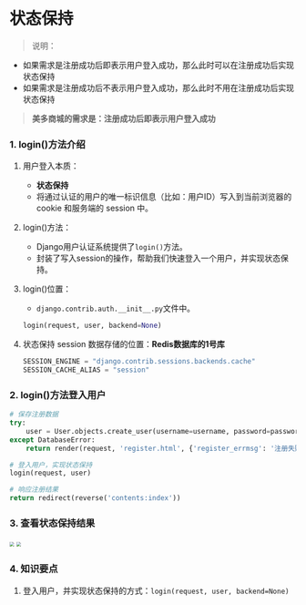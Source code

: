 # 状态保持

> 说明：
* 如果需求是注册成功后即表示用户登入成功，那么此时可以在注册成功后实现状态保持
* 如果需求是注册成功后不表示用户登入成功，那么此时不用在注册成功后实现状态保持

> **美多商城的需求是：注册成功后即表示用户登入成功**

### 1. login()方法介绍

1. 用户登入本质：
    * **状态保持**
    * 将通过认证的用户的唯一标识信息（比如：用户ID）写入到当前浏览器的 cookie 和服务端的 session 中。
2. login()方法：
    * Django用户认证系统提供了`login()`方法。
    * 封装了写入session的操作，帮助我们快速登入一个用户，并实现状态保持。
3. login()位置：
    * `django.contrib.auth.__init__.py`文件中。
    
    ```python
    login(request, user, backend=None)
    ```
4. 状态保持 session 数据存储的位置：**Redis数据库的1号库**
    ```python
    SESSION_ENGINE = "django.contrib.sessions.backends.cache"
    SESSION_CACHE_ALIAS = "session"
    ```

### 2. login()方法登入用户

```python
# 保存注册数据
try:
    user = User.objects.create_user(username=username, password=password, mobile=mobile)
except DatabaseError:
    return render(request, 'register.html', {'register_errmsg': '注册失败'})

# 登入用户，实现状态保持
login(request, user)

# 响应注册结果
return redirect(reverse('contents:index'))
```

### 3. 查看状态保持结果

<img src="/user-register/images/12session浏览器.png" style="zoom:50%">

<img src="/user-register/images/13sessionredis.png" style="zoom:50%">

### 4. 知识要点

1. 登入用户，并实现状态保持的方式：`login(request, user, backend=None)`